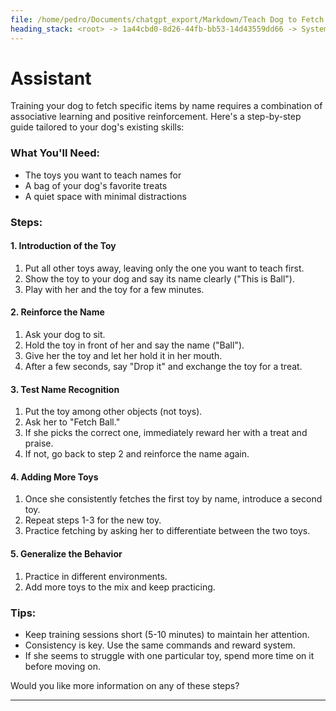 ```yaml
---
file: /home/pedro/Documents/chatgpt_export/Markdown/Teach Dog to Fetch Toys.md
heading_stack: <root> -> 1a44cbd0-8d26-44fb-bb53-14d43559dd66 -> System -> 87f5ef7a-78c0-4353-8196-cd12c4835275 -> System -> aaa2e89e-6d1e-4d01-b369-c82456f9d5c6 -> User -> 21867efe-1037-4c2e-bef2-b1381b57d3b6 -> Assistant
---
```

# Assistant

Training your dog to fetch specific items by name requires a combination of associative learning and positive reinforcement. Here's a step-by-step guide tailored to your dog's existing skills:

### What You'll Need:
- The toys you want to teach names for
- A bag of your dog's favorite treats
- A quiet space with minimal distractions

### Steps:

#### 1. Introduction of the Toy
1. Put all other toys away, leaving only the one you want to teach first.
2. Show the toy to your dog and say its name clearly ("This is Ball").
3. Play with her and the toy for a few minutes.

#### 2. Reinforce the Name
1. Ask your dog to sit.
2. Hold the toy in front of her and say the name ("Ball").
3. Give her the toy and let her hold it in her mouth.
4. After a few seconds, say "Drop it" and exchange the toy for a treat.

#### 3. Test Name Recognition
1. Put the toy among other objects (not toys).
2. Ask her to "Fetch Ball."
3. If she picks the correct one, immediately reward her with a treat and praise.
4. If not, go back to step 2 and reinforce the name again.

#### 4. Adding More Toys
1. Once she consistently fetches the first toy by name, introduce a second toy.
2. Repeat steps 1-3 for the new toy.
3. Practice fetching by asking her to differentiate between the two toys.

#### 5. Generalize the Behavior
1. Practice in different environments.
2. Add more toys to the mix and keep practicing.

### Tips:
- Keep training sessions short (5-10 minutes) to maintain her attention.
- Consistency is key. Use the same commands and reward system.
- If she seems to struggle with one particular toy, spend more time on it before moving on.

Would you like more information on any of these steps?

---
